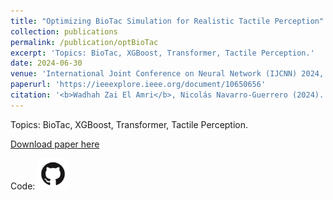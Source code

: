 ```yaml
---
title: "Optimizing BioTac Simulation for Realistic Tactile Perception"
collection: publications
permalink: /publication/optBioTac
excerpt: 'Topics: BioTac, XGBoost, Transformer, Tactile Perception.'
date: 2024-06-30
venue: 'International Joint Conference on Neural Network (IJCNN) 2024, Yokohama, Japan.'
paperurl: 'https://ieeexplore.ieee.org/document/10650656'
citation: '<b>Wadhah Zai El Amri</b>, Nicolás Navarro-Guerrero (2024). &quot;Optimizing BioTac Simulation for Realistic Tactile Perception.&quot; <i>2024 International Joint Conference on Neural Networks (IJCNN), Yokohama, Japan, 2024, pp. 1-8, doi: 10.1109/IJCNN60899.2024.10650656.</i>.'
---
```

Topics: BioTac, XGBoost, Transformer, Tactile Perception.

[Download paper here](http://wzaielamri.github.io/files/optBioTac_zaielamri.pdf)

Code: [<img src="../images/GitHub-Mark.png" width="50" height="50">](https://github.com/wzaielamri/Optimizing_BioTac_Simulation)